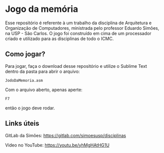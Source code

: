 # Jogo da memória

Esse repositório é referente à um trabalho da disciplina de Arquitetura e Organização de Computadores, ministrada pelo professor Eduardo Simões, na USP - São Carlos.
O jogo foi construído em cima de um processador criado e utilizado para as disciplinas de todo o ICMC.

## Como jogar?

Para jogar, faça o download desse repositório e utilize o Sublime Text dentro da pasta para abrir o arquivo:

`JodoDaMemoria.asm`

Com o arquivo aberto, apenas aperte: 

`F7`

então o jogo deve rodar.


## Links úteis

GitLab da Simões: https://gitlab.com/simoesusp/disciplinas

Video no YouTube: https://youtu.be/yhMgHAtHG1U
